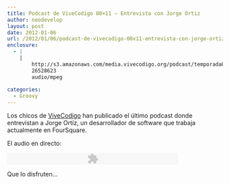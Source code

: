 ```yaml
---
title: Podcast de ViveCodigo 00×11 – Entrevista con Jorge Ortiz
author: neodevelop
layout: post
date: 2012-01-06
url: /2012/01/06/podcast-de-vivecodigo-00x11-entrevista-con-jorge-ortiz/
enclosure:
  - |
    |
        http://s3.amazonaws.com/media.vivecodigo.org/podcast/temporada0/ViveCodigo00x10.mp3
        26528623
        audio/mpeg
        
categories:
  - Groovy
---
```

Los chicos de [ViveCodigo][1] han publicado el &uacute;ltimo podcast donde entrevistan a Jorge Ort&iacute;z, un desarrollador de software que trabaja actualmente en FourSquare.

El audio en directo:

<embed flashvars='audioUrl=http://s3.amazonaws.com/media.vivecodigo.org/podcast/temporada0/ViveCodigo00x10.mp3' height='27' quality='best' src='http://www.google.com/reader/ui/3523697345-audio-player.swf' type='application/x-shockwave-flash' width='400'>
</embed>

Que lo disfruten&#8230;

<!--break-->

 [1]: http://vivecodigo.org/2012/01/06/podcast-11-de-la-temporada-0/